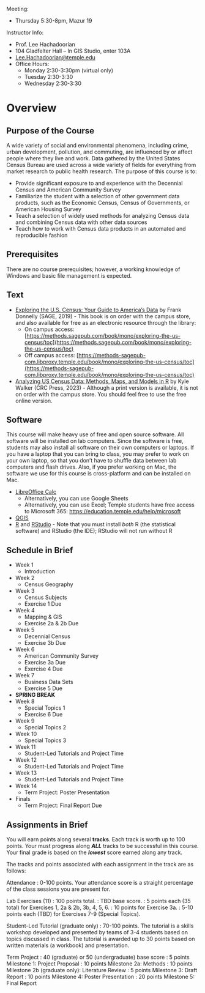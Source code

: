 Meeting:

* Thursday 5:30-8pm, Mazur 19

Instructor Info:

* Prof. Lee Hachadoorian
* 104 Gladfelter Hall – In GIS Studio, enter 103A
* [Lee.Hachadoorian@temple.edu](mailto:Lee.Hachadoorian@temple.edu)
* Office Hours:
    * Monday 2:30-3:30pm  (virtual only)
    * Tuesday 2:30-3:30
    * Wednesday 2:30-3:30

# Overview

## Purpose of the Course

A wide variety of social and environmental phenomena, including crime, urban development, pollution, and commuting, are influenced by or affect people where they live and work. Data gathered by the United States Census Bureau are used across a wide variety of fields for everything from market research to public health research. The purpose of this course is to:

* Provide significant exposure to and experience with the Decennial Census and American Community Survey
* Familiarize the student with a selection of other government data products, such as the Economic Census, Census of Governments, or American Housing Survey
* Teach a selection of widely used methods for analyzing Census data and combining Census data with other data sources
* Teach how to work with Census data products in an automated and reproducible fashion

## Prerequisites

There are no course prerequisites; however, a working knowledge of Windows and basic file management is expected.

## Text

* [Exploring the U.S. Census: Your Guide to America’s Data](https://us.sagepub.com/en-us/nam/exploring-the-us-census/book266236) by Frank Donnelly (SAGE, 2019) - This book is on order with the campus store, and also available for free as an electronic resource through the library:
    * On campus access: [https://methods.sagepub.com/book/mono/exploring-the-us-census/toc](https://methods.sagepub.com/book/mono/exploring-the-us-census/toc)
    * Off campus access: [https://methods-sagepub-com.libproxy.temple.edu/book/mono/exploring-the-us-census/toc](https://methods-sagepub-com.libproxy.temple.edu/book/mono/exploring-the-us-census/toc)
* [Analyzing US Census Data: Methods, Maps, and Models in R](https://walker-data.com/census-r/) by Kyle Walker (CRC Press, 2023) - Although a print version is available, it is not on order with the campus store. You should feel free to use the free online version.

## Software

This course will make heavy use of free and open source software. All software will be installed on lab computers. Since the software is free, students may also install all software on their own computers or laptops. If you have a laptop that you can bring to class, you may prefer to work on your own laptop, so that you don’t have to shuffle data between lab computers and flash drives. Also, if you prefer working on Mac, the software we use for this course is cross-platform and can be installed on Mac.

* [LibreOffice Calc](https://www.libreoffice.org/download/download-libreoffice/)
    * Alternatively, you can use Google Sheets
    * Alternatively, you can use Excel; Temple students have free access to Microsoft 365: <https://education.temple.edu/help/microsoft>
* [QGIS](https://www.qgis.org/download/)
* [R](https://cran.r-project.org/) and [RStudio](https://posit.co/download/rstudio-desktop/) - Note that you must install *both* R (the statistical software) and RStudio (the IDE); RStudio will not run without R

## Schedule in Brief

* Week 1
    * Introduction
* Week 2
    * Census Geography
* Week 3
    * Census Subjects
    * Exercise 1 Due
* Week 4
    * Mapping & GIS
    * Exercise 2a & 2b Due
* Week 5
    * Decennial Census
    * Exercise 3b Due
* Week 6
    * American Community Survey
    * Exercise 3a Due
    * Exercise 4 Due
* Week 7
    * Business Data Sets
    * Exercise 5 Due
* **SPRING BREAK**
* Week 8
    * Special Topics 1
    * Exercise 6 Due
* Week 9
    * Special Topics 2
* Week 10
    * Special Topics 3
* Week 11
    * Student-Led Tutorials and Project Time
* Week 12
    * Student-Led Tutorials and Project Time
* Week 13
    * Student-Led Tutorials and Project Time
* Week 14
    * Term Project: Poster Presentation
* Finals
    * Term Project: Final Report Due

## Assignments in Brief

You will earn points along several **tracks**. Each track is worth up to 100 points. Your must progress along ***ALL*** tracks to be successful in this course. Your final grade is based on the ***lowest*** score earned along any track.

The tracks and points associated with each assignment in the track are as follows:

Attendance
: 0-100 points. Your attendance score is a straight percentage of the class sessions you are present for.

Lab Exercises (11)
: 100 points total.
: TBD base score.
: 5 points each (35 total) for Exercises 1, 2a & 2b, 3b, 4, 5, 6.
: 10 points for Exercise 3a.
: 5-10 points each (TBD) for Exercises 7-9 (Special Topics).

Student-Led Tutorial (graduate only)
: 70-100 points. The tutorial is a skills workshop developed and presented by teams of 3-4 students based on topics discussed in class. The tutorial is awarded up to 30 points based on written materials (a workbook) and presentation.

Term Project
: 40 (graduate) or 50 (undergraduate) base score
: 5 points Milestone 1: Project Proposal
: 10 points Milestone 2a: Methods
: 10 points Milestone 2b (graduate only): Literature Review
: 5 points Milestone 3: Draft Report
: 10 points Milestone 4: Poster Presentation
: 20 points Milestone 5: Final Report


